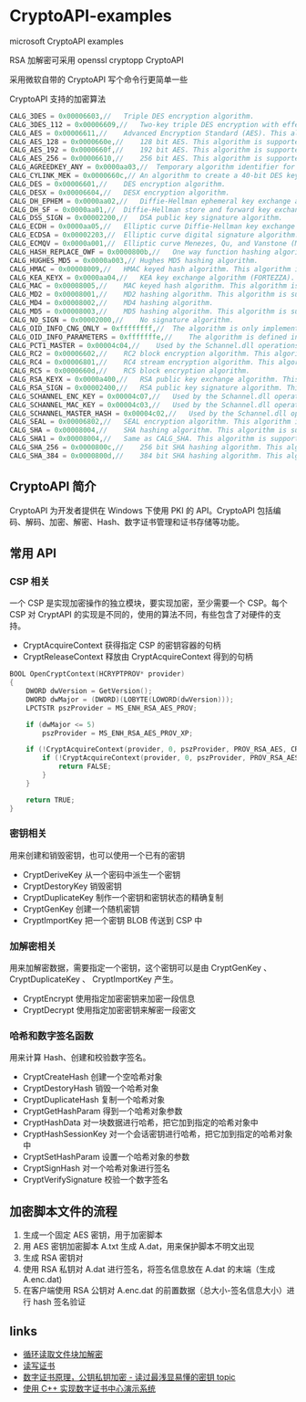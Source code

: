 # CryptoAPI-examples
microsoft CryptoAPI examples

RSA 加解密可采用 openssl cryptopp CryptoAPI

采用微软自带的 CryptoAPI 写个命令行更简单一些

CryptoAPI 支持的加密算法

``` cpp
CALG_3DES = 0x00006603,//	Triple DES encryption algorithm.
CALG_3DES_112 = 0x00006609,//	Two-key triple DES encryption with effective key length equal to 112 bits.
CALG_AES = 0x00006611,//	Advanced Encryption Standard (AES). This algorithm is supported by the Microsoft AES Cryptographic Provider.
CALG_AES_128 = 0x0000660e,//	128 bit AES. This algorithm is supported by the Microsoft AES Cryptographic Provider.
CALG_AES_192 = 0x0000660f,//	192 bit AES. This algorithm is supported by the Microsoft AES Cryptographic Provider.
CALG_AES_256 = 0x00006610,//	256 bit AES. This algorithm is supported by the Microsoft AES Cryptographic Provider.
CALG_AGREEDKEY_ANY = 0x0000aa03,//	Temporary algorithm identifier for handles of Diffie-Hellman–agreed keys.
CALG_CYLINK_MEK = 0x0000660c,//	An algorithm to create a 40-bit DES key that has parity bits and zeroed key bits to make its key length 64 bits. This algorithm is supported by the Microsoft Base Cryptographic Provider.
CALG_DES = 0x00006601,//	DES encryption algorithm.
CALG_DESX = 0x00006604,//	DESX encryption algorithm.
CALG_DH_EPHEM = 0x0000aa02,//	Diffie-Hellman ephemeral key exchange algorithm.
CALG_DH_SF = 0x0000aa01,//	Diffie-Hellman store and forward key exchange algorithm.
CALG_DSS_SIGN = 0x00002200,//	DSA public key signature algorithm.
CALG_ECDH = 0x0000aa05,//	Elliptic curve Diffie-Hellman key exchange algorithm.	Note  This algorithm is supported only through Cryptography API: Next Generation.	Windows Server 2003 and Windows XP:  This algorithm is not supported.
CALG_ECDSA = 0x00002203,//	Elliptic curve digital signature algorithm.	Note  This algorithm is supported only through Cryptography API: Next Generation.	Windows Server 2003 and Windows XP:  This algorithm is not supported.
CALG_ECMQV = 0x0000a001,//	Elliptic curve Menezes, Qu, and Vanstone (MQV) key exchange algorithm. This algorithm is not supported.
CALG_HASH_REPLACE_OWF = 0x0000800b,//	One way function hashing algorithm.
CALG_HUGHES_MD5 = 0x0000a003,//	Hughes MD5 hashing algorithm.
CALG_HMAC = 0x00008009,//	HMAC keyed hash algorithm. This algorithm is supported by the Microsoft Base Cryptographic Provider.
CALG_KEA_KEYX = 0x0000aa04,//	KEA key exchange algorithm (FORTEZZA). This algorithm is not supported.
CALG_MAC = 0x00008005,//	MAC keyed hash algorithm. This algorithm is supported by the Microsoft Base Cryptographic Provider.
CALG_MD2 = 0x00008001,//	MD2 hashing algorithm. This algorithm is supported by the Microsoft Base Cryptographic Provider.
CALG_MD4 = 0x00008002,//	MD4 hashing algorithm.
CALG_MD5 = 0x00008003,//	MD5 hashing algorithm. This algorithm is supported by the Microsoft Base Cryptographic Provider.
CALG_NO_SIGN = 0x00002000,//	No signature algorithm.
CALG_OID_INFO_CNG_ONLY = 0xffffffff,//	The algorithm is only implemented in CNG. The macro, IS_SPECIAL_OID_INFO_ALGID, can be used to determine whether a cryptography algorithm is only supported by using the CNG functions.
CALG_OID_INFO_PARAMETERS = 0xfffffffe,//	The algorithm is defined in the encoded parameters. The algorithm is only supported by using CNG. The macro, IS_SPECIAL_OID_INFO_ALGID, can be used to determine whether a cryptography algorithm is only supported by using the CNG functions.
CALG_PCT1_MASTER = 0x00004c04,//	Used by the Schannel.dll operations system. This ALG_ID should not be used by applications.
CALG_RC2 = 0x00006602,//	RC2 block encryption algorithm. This algorithm is supported by the Microsoft Base Cryptographic Provider.
CALG_RC4 = 0x00006801,//	RC4 stream encryption algorithm. This algorithm is supported by the Microsoft Base Cryptographic Provider.
CALG_RC5 = 0x0000660d,//	RC5 block encryption algorithm.
CALG_RSA_KEYX = 0x0000a400,//	RSA public key exchange algorithm. This algorithm is supported by the Microsoft Base Cryptographic Provider.
CALG_RSA_SIGN = 0x00002400,//	RSA public key signature algorithm. This algorithm is supported by the Microsoft Base Cryptographic Provider.
CALG_SCHANNEL_ENC_KEY = 0x00004c07,//	Used by the Schannel.dll operations system. This ALG_ID should not be used by applications.
CALG_SCHANNEL_MAC_KEY = 0x00004c03,//	Used by the Schannel.dll operations system. This ALG_ID should not be used by applications.
CALG_SCHANNEL_MASTER_HASH = 0x00004c02,//	Used by the Schannel.dll operations system. This ALG_ID should not be used by applications.
CALG_SEAL = 0x00006802,//	SEAL encryption algorithm. This algorithm is not supported.
CALG_SHA = 0x00008004,//	SHA hashing algorithm. This algorithm is supported by the Microsoft Base Cryptographic Provider.
CALG_SHA1 = 0x00008004,//	Same as CALG_SHA. This algorithm is supported by the Microsoft Base Cryptographic Provider.
CALG_SHA_256 = 0x0000800c,//	256 bit SHA hashing algorithm. This algorithm is supported by Microsoft Enhanced RSA and AES Cryptographic Provider..	Windows XP with SP3:  This algorithm is supported by the Microsoft Enhanced RSA and AES Cryptographic Provider (Prototype).	Windows XP with SP2, Windows XP with SP1, and Windows XP:  This algorithm is not supported.
CALG_SHA_384 = 0x0000800d,//	384 bit SHA hashing algorithm. This algorithm is supported by Microsoft Enhanced RSA and AES Cryptographic Provider.	Windows XP with SP3:  This algorithm is supported by the Microsoft Enhanced RSA and AES Cryptographic Provider (Prototype).	Windows XP with SP2, Windows XP with SP1, and Windows XP:  This algorithm is not supported.
```

## CryptoAPI 简介

CryptoAPI 为开发者提供在 Windows 下使用 PKI 的 API。CryptoAPI 包括编码、解码、加密、解密、Hash、数字证书管理和证书存储等功能。

## 常用 API

### CSP 相关

一个 CSP 是实现加密操作的独立模块，要实现加密，至少需要一个 CSP。每个 CSP 对 CryptAPI 的实现是不同的，使用的算法不同，有些包含了对硬件的支持。

- CryptAcquireContext 获得指定 CSP 的密钥容器的句柄
- CryptReleaseContext 释放由 CryptAcquireContext 得到的句柄


``` cpp
BOOL OpenCryptContext(HCRYPTPROV* provider)
{
    DWORD dwVersion = GetVersion();
    DWORD dwMajor = (DWORD)(LOBYTE(LOWORD(dwVersion)));
    LPCTSTR pszProvider = MS_ENH_RSA_AES_PROV;

    if (dwMajor <= 5)
        pszProvider = MS_ENH_RSA_AES_PROV_XP;

    if (!CryptAcquireContext(provider, 0, pszProvider, PROV_RSA_AES, CRYPT_VERIFYCONTEXT)) {
        if (!CryptAcquireContext(provider, 0, pszProvider, PROV_RSA_AES, CRYPT_NEWKEYSET)) {
            return FALSE;
        }
    }

    return TRUE;
}
```



### 密钥相关

用来创建和销毁密钥，也可以使用一个已有的密钥

- CryptDeriveKey 从一个密码中派生一个密钥
- CryptDestoryKey 销毁密钥
- CryptDuplicateKey 制作一个密钥和密钥状态的精确复制
- CryptGenKey 创建一个随机密钥
- CryptImportKey 把一个密钥 BLOB 传送到 CSP 中

### 加解密相关

用来加解密数据，需要指定一个密钥，这个密钥可以是由 CryptGenKey 、 CryptDuplicateKey 、 CryptImportKey 产生。

- CryptEncrypt 使用指定加密密钥来加密一段信息
- CryptDecrypt 使用指定加密密钥来解密一段密文

### 哈希和数字签名函数

用来计算 Hash、创建和校验数字签名。


- CryptCreateHash 创建一个空哈希对象
- CryptDestoryHash 销毁一个哈希对象
- CryptDuplicateHash 复制一个哈希对象
- CryptGetHashParam 得到一个哈希对象参数
- CryptHashData 对一块数据进行哈希，把它加到指定的哈希对象中
- CryptHashSessionKey 对一个会话密钥进行哈希，把它加到指定的哈希对象中
- CryptSetHashParam 设置一个哈希对象的参数
- CryptSignHash 对一个哈希对象进行签名
- CryptVerifySignature 校验一个数字签名


## 加密脚本文件的流程

1. 生成一个固定 AES 密钥，用于加密脚本
2. 用 AES 密钥加密脚本 A.txt 生成 A.dat，用来保护脚本不明文出现
3. 生成 RSA 密钥对
4. 使用 RSA 私钥对 A.dat 进行签名，将签名信息放在 A.dat 的末端（生成 A.enc.dat)
5. 在客户端使用 RSA 公钥对 A.enc.dat 的前置数据（总大小-签名信息大小）进行 hash 签名验证



## links

- [循环读取文件块加解密](https://github.com/balalala/Courseware_Office/blob/71d60e0b2eb718c7bd4de87e387757c4ae04baeb/win2.4/PKI/V2.4-20121023/Samples/CryptoAPI/VC/EncryptDecryptFile/EncryptFile.cpp)
- [读写证书](https://github.com/ermilindwalekar/Windows_Classic_Samples/blob/cded84bed49cb8ef2095e6470ac83ee3264c4113/Samples/Win7Samples/netds/peertopeer/DRT/CAPIWrappers.cpp)
- [数字证书原理，公钥私钥加密 - 读过最浅显易懂的密钥 topic](http://www.jianshu.com/p/671ebeddcf60)
- [使用 C++ 实现数字证书中心演示系统](http://www.jianshu.com/p/3661d70138da)